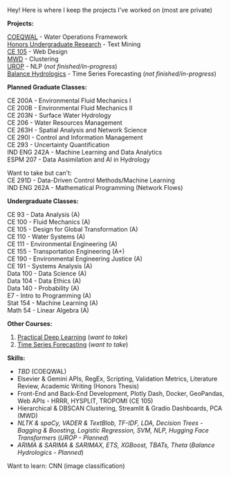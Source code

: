 Hey! Here is where I keep the projects I've worked on (most are private)

**Projects:**  

[COEQWAL](https://github.com/isabellegoebel/coeqwal) - Water Operations Framework   
[Honors Undergraduate Research](https://github.com/isabellegoebel/iatbr-open-science) - Text Mining   
[CE 105](https://huggingface.co/spaces/isabellegoebel/CE105) - Web Design   
[MWD](https://github.com/isabellegoebel/mwd) - Clustering  
[UROP](https://github.com/isabellegoebel/urop) - NLP (*not finished/in-progress*)   
[Balance Hydrologics](https://github.com/isabellegoebel/bh) - Time Series Forecasting (*not finished/in-progress*)    

**Planned Graduate Classes:**  

CE 200A -  Environmental Fluid Mechanics I   
CE 200B -  Environmental Fluid Mechanics II    
CE 203N -  Surface Water Hydrology  
CE 206 -  Water Resources Management  
CE 263H -  Spatial Analysis and Network Science  
CE 290I - Control and Information Management  
CE 293 -  Uncertainty Quantification  
IND ENG 242A - Machine Learning and Data Analytics   
ESPM 207 - Data Assimilation and AI in Hydrology  

Want to take but can't:   
CE 291D - Data-Driven Control Methods/Machine Learning   
IND ENG 262A - Mathematical Programming (Network Flows)      

**Undergraduate Classes:**  

CE 93 - Data Analysis (A)  
CE 100 - Fluid Mechanics (A)  
CE 105 - Design for Global Transformation (A)     
CE 110 - Water Systems (A)  
CE 111 - Environmental Engineering (A)  
CE 155 - Transportation Engineering (A+)  
CE 190  - Environmental Engineering Justice (A)  
CE 191 - Systems Analysis (A)   
Data 100 - Data Science (A)    
Data 104 - Data Ethics (A)  
Data 140 - Probability (A)   
E7 - Intro to Programming (A)  
Stat 154 - Machine Learning (A)   
Math 54 - Linear Algebra (A)   

**Other Courses:**
1. [Practical Deep Learning](https://www.fast.ai/) (*want to take*)  
2. [Time Series Forecasting](https://www.udemy.com/share/10cCvj/) (*want to take*)  

**Skills:**  
- *TBD* (COEQWAL)   
- Elsevier & Gemini APIs, RegEx, Scripting, Validation Metrics, Literature Review, Academic Writing (Honors Thesis)
- Front-End and Back-End Development, Plotly Dash, Docker, GeoPandas, Web APIs - HRRR, HYSPLIT, TROPOMI (CE 105)
- Hierarchical & DBSCAN Clustering, Streamlit & Gradio Dashboards, PCA (MWD)   
- *NLTK & spaCy, VADER & TextBlob, TF-IDF, LDA, Decision Trees - Bagging & Boosting, Logistic Regression, SVM, NLP, Hugging Face Transformers* (*UROP - Planned*)  
- *ARIMA & SARIMA & SARIMAX, ETS, XGBoost, TBATs, Theta* (*Balance Hydrologics - Planned*)  

Want to learn: CNN (image classification)  
